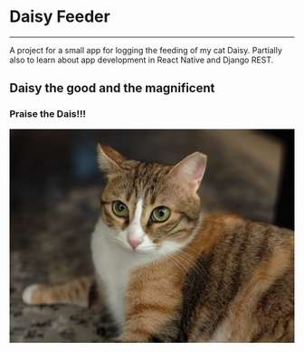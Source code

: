 # Daisy Feeder
--------------
A project for a small app for logging the feeding of my cat Daisy. Partially also to learn about app development in React Native and Django REST.

## Daisy the good and the magnificent

### Praise the Dais!!!

![Daisy](readme_media/daisy.jpeg)
